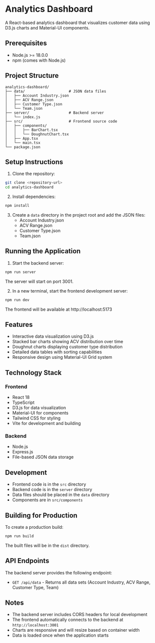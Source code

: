 # Analytics Dashboard

A React-based analytics dashboard that visualizes customer data using D3.js charts and Material-UI components.

## Prerequisites

- Node.js >= 18.0.0
- npm (comes with Node.js)

## Project Structure

```
analytics-dashboard/
├── data/                    # JSON data files
│   ├── Account Industry.json
│   ├── ACV Range.json
│   ├── Customer Type.json
│   └── Team.json
├── server/                  # Backend server
│   └── index.js
├── src/                     # Frontend source code
│   ├── components/         
│   │   ├── BarChart.tsx
│   │   └── DoughnutChart.tsx
│   ├── App.tsx
│   └── main.tsx
└── package.json
```

## Setup Instructions

1. Clone the repository:
```bash
git clone <repository-url>
cd analytics-dashboard
```

2. Install dependencies:
```bash
npm install
```

3. Create a `data` directory in the project root and add the JSON files:
   - Account Industry.json
   - ACV Range.json
   - Customer Type.json
   - Team.json

## Running the Application

1. Start the backend server:
```bash
npm run server
```
The server will start on port 3001.

2. In a new terminal, start the frontend development server:
```bash
npm run dev
```
The frontend will be available at http://localhost:5173

## Features

- Interactive data visualization using D3.js
- Stacked bar charts showing ACV distribution over time
- Doughnut charts displaying customer type distribution
- Detailed data tables with sorting capabilities
- Responsive design using Material-UI Grid system

## Technology Stack

### Frontend
- React 18
- TypeScript
- D3.js for data visualization
- Material-UI for components
- Tailwind CSS for styling
- Vite for development and building

### Backend
- Node.js
- Express.js
- File-based JSON data storage

## Development

- Frontend code is in the `src` directory
- Backend code is in the `server` directory
- Data files should be placed in the `data` directory
- Components are in `src/components`

## Building for Production

To create a production build:

```bash
npm run build
```

The built files will be in the `dist` directory.

## API Endpoints

The backend server provides the following endpoint:

- `GET /api/data` - Returns all data sets (Account Industry, ACV Range, Customer Type, Team)

## Notes

- The backend server includes CORS headers for local development
- The frontend automatically connects to the backend at `http://localhost:3001`
- Charts are responsive and will resize based on container width
- Data is loaded once when the application starts
